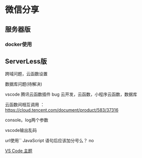  # 微信分享

## 服务器版

### docker使用

## ServerLess版

跨域问题，云函数设置

数据库问题(待解决)

vscode 腾讯云函数插件 bug
云开发，云函数，小程序云函数，数据库

云函数间相互调用 ： https://cloud.tencent.com/document/product/583/37316

console。log两个参数

vscode输出乱码

url使用``
JavaScript 语句后应该加分号么？ no

 [VS Code 主题](https://www.jianshu.com/p/55a67702e134)

